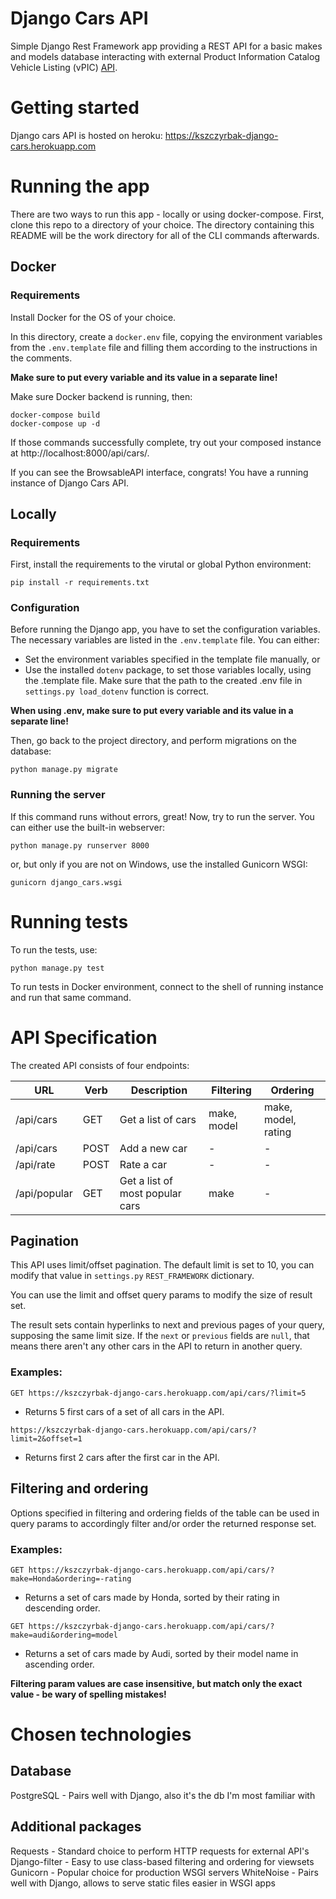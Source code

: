 # Django Cars API

Simple Django Rest Framework app providing a REST API for a basic makes and models database interacting with external Product Information Catalog Vehicle Listing (vPIC) [API](https://vpic.nhtsa.dot.gov/api/).

# Getting started

Django cars API is hosted on heroku: https://kszczyrbak-django-cars.herokuapp.com

# Running the app

There are two ways to run this app - locally or using docker-compose.
First, clone this repo to a directory of your choice. The directory containing this README will be the work directory for all of the CLI commands afterwards.

## Docker

### Requirements

Install Docker for the OS of your choice.

In this directory, create a `docker.env` file, copying the environment variables from the `.env.template` file and filling them according to the instructions in the comments.

**Make sure to put every variable and its value in a separate line!**

Make sure Docker backend is running, then:
```
docker-compose build
docker-compose up -d
```

If those commands successfully complete, try out your composed instance at http://localhost:8000/api/cars/.

If you can see the BrowsableAPI interface, congrats! You have a running instance of Django Cars API.

## Locally

### Requirements

First, install the requirements to the virutal or global Python environment:

`pip install -r requirements.txt`

### Configuration
Before running the Django app, you have to set the configuration variables. The necessary variables are listed in the `.env.template` file. You can either:
* Set the environment variables specified in the template file manually, or
* Use the installed `dotenv` package, to set those variables locally, using the .template file. Make sure that the path to the created .env file in `settings.py load_dotenv` function is correct.

**When using .env, make sure to put every variable and its value in a separate line!**


Then, go back to the project directory, and perform migrations on the database:

```python manage.py migrate```

### Running the server

If this command runs without errors, great! Now, try to run the server. You can either use the built-in webserver:

`python manage.py runserver 8000`

or, but only if you are not on Windows, use the installed Gunicorn WSGI:

`gunicorn django_cars.wsgi`

# Running tests

To run the tests, use:

`python manage.py test`

To run tests in Docker environment, connect to the shell of running instance and run that same command.

# API Specification

The created API consists of four endpoints:


| URL          | Verb | Description                     | Filtering   | Ordering            |
| ------------ | ---- | ------------------------------- | ----------- | ------------------- |
| /api/cars    | GET  | Get a list of cars              | make, model | make, model, rating |
| /api/cars    | POST | Add a new car                   | -           | -                   |
| /api/rate    | POST | Rate a car                      | -           | -                   |
| /api/popular | GET  | Get a list of most popular cars | make        | -                   |

## Pagination

This API uses limit/offset pagination. The default limit is set to 10, you can modify that value in `settings.py` `REST_FRAMEWORK` dictionary.

You can use the limit and offset query params to modify the size of result set.

The result sets contain hyperlinks to next and previous pages of your query, supposing the same limit size. If the `next` or `previous` fields are `null`, that means there aren't any other cars in the API to return in another query. 
### Examples:

`GET https://kszczyrbak-django-cars.herokuapp.com/api/cars/?limit=5`

* Returns 5 first cars of a set of all cars in the API.

`https://kszczyrbak-django-cars.herokuapp.com/api/cars/?limit=2&offset=1`

* Returns first 2 cars after the first car in the API.
## Filtering and ordering

Options specified in filtering and ordering fields of the table can be used in query params to accordingly filter and/or order the returned response set.

### Examples:

`GET https://kszczyrbak-django-cars.herokuapp.com/api/cars/?make=Honda&ordering=-rating`

* Returns a set of cars made by Honda, sorted by their rating in descending order.

`GET https://kszczyrbak-django-cars.herokuapp.com/api/cars/?make=audi&ordering=model`

* Returns a set of cars made by Audi, sorted by their model name in ascending order.

 **Filtering param values are case insensitive, but match only the exact value - be wary of spelling mistakes!**
 
 # Chosen technologies
 
 ## Database
 PostgreSQL - Pairs well with Django, also it's the db I'm most familiar with
 
 ## Additional packages
 Requests - Standard choice to perform HTTP requests for external API's
 Django-filter - Easy to use class-based filtering and ordering for viewsets
 Gunicorn - Popular choice for production WSGI servers
 WhiteNoise - Pairs well with Django, allows to serve static files easier in WSGI apps
 
